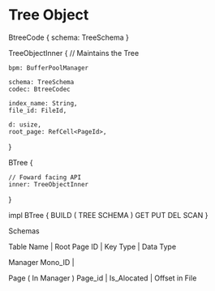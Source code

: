 # Tree Object

BtreeCode {
    schema: TreeSchema
}

TreeObjectInner {
    // Maintains the Tree
    
    bpm: BufferPoolManager
    
    schema: TreeSchema
    codec: BtreeCodec

    index_name: String,
    file_id: FileId,
    
    d: usize,
    root_page: RefCell<PageId>,
}

BTree {

    // Foward facing API
    inner: TreeObjectInner

}

impl BTree {
    BUILD ( TREE SCHEMA )
    GET
    PUT
    DEL
    SCAN
}


Schemas 

Table 
    Name    | Root Page ID | Key Type | Data Type

Manager
    Mono_ID | 

 Page ( In Manager )
    Page_id | Is_Alocated | Offset in File

